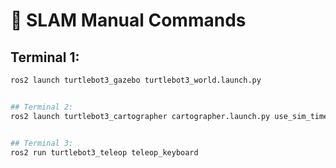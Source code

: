 # 🧠 SLAM Manual Commands

## Terminal 1:
```bash
ros2 launch turtlebot3_gazebo turtlebot3_world.launch.py


## Terminal 2:
ros2 launch turtlebot3_cartographer cartographer.launch.py use_sim_time:=True


## Terminal 3:
ros2 run turtlebot3_teleop teleop_keyboard

